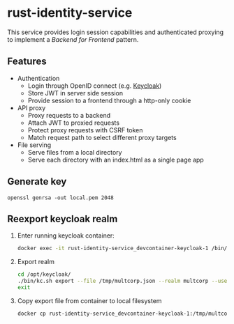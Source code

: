# rust-identity-service

This service provides login session capabilities and authenticated proxying to
implement a _Backend for Frontend_ pattern.

## Features

* Authentication
    * Login through OpenID connect (e.g. [Keycloak](https://keycloak.org))
    * Store JWT in server side session
    * Provide session to a frontend through a http-only cookie
* API proxy
    * Proxy requests to a backend
    * Attach JWT to proxied requests
    * Protect proxy requests with CSRF token
    * Match request path to select different proxy targets
* File serving
    * Serve files from a local directory
    * Serve each directory with an index.html as a single page app

## Generate key

    openssl genrsa -out local.pem 2048

## Reexport keycloak realm

1. Enter running keycloak container:
    ```bash
    docker exec -it rust-identity-service_devcontainer-keycloak-1 /bin/bash
    ```
2. Export realm
    ```bash
    cd /opt/keycloak/
    ./bin/kc.sh export --file /tmp/multcorp.json --realm multcorp --users same_file
    exit
    ```
3. Copy export file from container to local filesystem
    ```bash
    docker cp rust-identity-service_devcontainer-keycloak-1:/tmp/multcorp.json dev_realm.json
    ```
